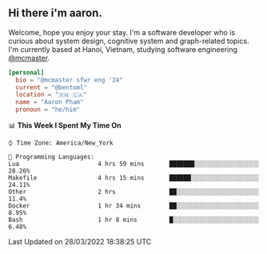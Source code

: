 <h2><b>Hi there i'm aaron. </b></h2>

Welcome, hope you enjoy your stay. I'm a software developer who is curious about system design, cognitive system and graph-related topics. I'm currently based at Hanoi, Vietnam, studying software engineering [@mcmaster](https://www.mcmaster.ca/).

```toml
[personal]
  bio = "@mcmaster sfwr eng '24"
  current = "@bentoml"
  location = "🇻🇳 🇨🇦"
  name = "Aaron Pham"
  pronoun = "he/him"
```
<!--<img src="https://github-readme-stats.vercel.app/api?username=aarnphm&show_icons=true&count_private=true&theme=dark" height="170"/>-->
<!--<img src="https://github-readme-stats.vercel.app/api/top-langs/?username=aarnphm&layout=compact&hide=css&theme=dark" height="170" />-->

<!--START_SECTION:waka-->
📊 **This Week I Spent My Time On** 

```text
⌚︎ Time Zone: America/New_York

💬 Programming Languages: 
Lua                      4 hrs 59 mins       ███████░░░░░░░░░░░░░░░░░░   28.26% 
Makefile                 4 hrs 15 mins       ██████░░░░░░░░░░░░░░░░░░░   24.11% 
Other                    2 hrs               ██░░░░░░░░░░░░░░░░░░░░░░░   11.4% 
Docker                   1 hr 34 mins        ██░░░░░░░░░░░░░░░░░░░░░░░   8.95% 
Bash                     1 hr 8 mins         █░░░░░░░░░░░░░░░░░░░░░░░░   6.48%

```


 Last Updated on 28/03/2022 18:38:25 UTC
<!--END_SECTION:waka-->
